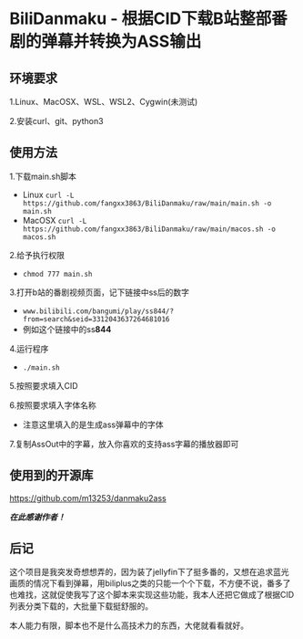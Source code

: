 # BiliDanmaku - 根据CID下载B站整部番剧的弹幕并转换为ASS输出
## 环境要求
1.Linux、MacOSX、WSL、WSL2、Cygwin(未测试)

2.安装curl、git、python3
## 使用方法
1.下载main.sh脚本
  - Linux ```curl -L https://github.com/fangxx3863/BiliDanmaku/raw/main/main.sh -o main.sh```
  - MacOSX ```curl -L https://github.com/fangxx3863/BiliDanmaku/raw/main/macos.sh -o macos.sh```
  
2.给予执行权限
  - ```chmod 777 main.sh```
  
3.打开b站的番剧视频页面，记下链接中ss后的数字
  - ```www.bilibili.com/bangumi/play/ss844/?from=search&seid=3312043637264681016```
  - 例如这个链接中的ss**844** 

4.运行程序
  - ```./main.sh```
  
5.按照要求填入CID

6.按照要求填入字体名称
  - 注意这里填入的是生成ass弹幕中的字体

7.复制AssOut中的字幕，放入你喜欢的支持ass字幕的播放器即可

## 使用到的开源库
https://github.com/m13253/danmaku2ass

***在此感谢作者！***

## 后记
这个项目是我突发奇想想弄的，因为装了jellyfin下了挺多番的，又想在追求蓝光画质的情况下看到弹幕，用biliplus之类的只能一个个下载，不方便不说，番多了也难找，这就促使我写了这个脚本来实现这些功能，我本人还把它做成了根据CID列表分类下载的，大批量下载挺舒服的。

本人能力有限，脚本也不是什么高技术力的东西，大佬就看看就好。

